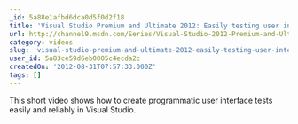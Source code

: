 ```yaml
---
_id: 5a88e1afbd6dca0d5f0d2f18
title: 'Visual Studio Premium and Ultimate 2012: Easily testing user interfaces with Coded UI tests'
url: http://channel9.msdn.com/Series/Visual-Studio-2012-Premium-and-Ultimate-Overview/Visual-Studio-Ultimate-2012-Easily-testing-user-interfaces-with-Coded-UI-tests
category: videos
slug: 'visual-studio-premium-and-ultimate-2012-easily-testing-user-interfaces-with-coded-ui-tests'
user_id: 5a83ce59d6eb0005c4ecda2c
createdOn: '2012-08-31T07:57:33.000Z'
tags: []
---
```


This short video shows how to create programmatic user interface tests easily and reliably in Visual Studio.
